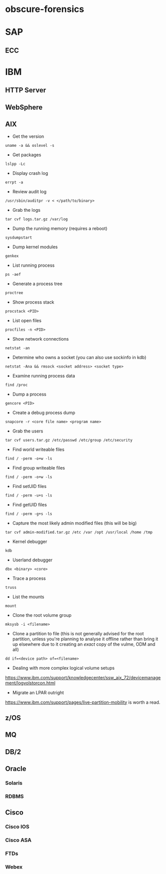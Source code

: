 # obscure-forensics

# SAP

## ECC

# IBM

## HTTP Server

## WebSphere

## AIX

* Get the version

```uname -a && oslevel -s```

* Get packages

```lslpp -Lc```

* Display crash log

```errpt -a```

* Review audit log

```/usr/sbin/auditpr -v < </path/to/binary>```

* Grab the logs

```tar cvf logs.tar.gz /var/log```

* Dump the running memory (requires a reboot)

```sysdumpstart```

* Dump kernel modules

```genkex```

* List running process

```ps -aef```

* Generate a process tree

```proctree```

* Show process stack

```procstack <PID>```

* List open files

```procfiles -n <PID>```

* Show network connections

```netstat -an```

* Determine who owns a socket (you can also use sockinfo in kdb)

```netstat -Ana && rmsock <socket address> <socket type>```

* Examine running process data

```find /proc```

* Dump a process

```gencore <PID>```

* Create a debug process dump

```snapcore -r <core file name> <program name>```

* Grab the users

```tar cvf users.tar.gz /etc/passwd /etc/group /etc/security```

* Find world writeable files

```find / -perm -o+w -ls```

* Find group writeable files

```find / -perm -o+w -ls```

* Find setUID files

```find / -perm -u+s -ls```

* Find getUID files

```find / -perm -g+s -ls```

* Capture the most likely admin modified files (this will be big)

```tar cvf admin-modified.tar.gz /etc /var /opt /usr/local /home /tmp```

* Kernel debugger

```kdb```

* Userland debugger

```dbx <binary> <core>```

* Trace a process

```truss```

* List the mounts

```mount```

* Clone the root volume group

```mksysb -i <filename>```

* Clone a partition to file (this is not generally advised for the root partition, unless you're planning to analyse it offline rather than bring it up elsewhere due to it creating an *exact* copy of the vulme, ODM and all)

```dd if=<device path> of=<filename>```

* Dealing with more complex logical volume setups

https://www.ibm.com/support/knowledgecenter/ssw_aix_72/devicemanagement/logvolstorcon.html

* Migrate an LPAR outright

https://www.ibm.com/support/pages/live-partition-mobility is worth a read.

## z/OS

## MQ

## DB/2

## Oracle

### Solaris

### RDBMS

## Cisco

### Cisco IOS

### Cisco ASA

### FTDs

### Webex
